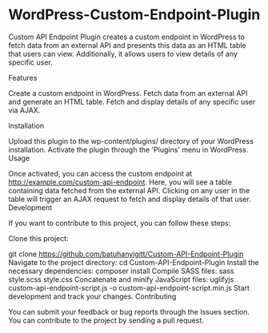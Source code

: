 # WordPress-Custom-Endpoint-Plugin

Custom API Endpoint Plugin creates a custom endpoint in WordPress to fetch data from an external API and presents this data as an HTML table that users can view. Additionally, it allows users to view details of any specific user.

Features

Create a custom endpoint in WordPress.
Fetch data from an external API and generate an HTML table.
Fetch and display details of any specific user via AJAX.

Installation

Upload this plugin to the wp-content/plugins/ directory of your WordPress installation.
Activate the plugin through the 'Plugins' menu in WordPress.
Usage

Once activated, you can access the custom endpoint at http://example.com/custom-api-endpoint. Here, you will see a table containing data fetched from the external API.
Clicking on any user in the table will trigger an AJAX request to fetch and display details of that user.
Development

If you want to contribute to this project, you can follow these steps:

Clone this project:

git clone https://github.com/batuhanyigitt/Custom-API-Endpoint-Plugin
Navigate to the project directory: cd Custom-API-Endpoint-Plugin
Install the necessary dependencies: composer install
Compile SASS files: sass style.scss style.css
Concatenate and minify JavaScript files: uglifyjs custom-api-endpoint-script.js -o custom-api-endpoint-script.min.js
Start development and track your changes.
Contributing

You can submit your feedback or bug reports through the Issues section.
You can contribute to the project by sending a pull request.
